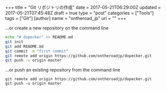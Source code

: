 +++
title = "Git リポジトリの作成"
date = 2017-05-21T06:29:00Z
updated = 2017-05-21T07:45:48Z
draft = true
type = "post"
categories = ["Tools"]
tags = ["Git"]
[author]
	name = "ontheroad_jp"
	uri = ""
+++

…or create a new repository on the command line

```bash
echo "# dopecker" >> README.md
git init
git add README.md
git commit -m "first commit"
git remote add origin https://github.com/ontheroadjp/dopecker.git
git push -u origin master
```

…or push an existing repository from the command line

```
git remote add origin https://github.com/ontheroadjp/dopecker.git
git push -u origin master
```
